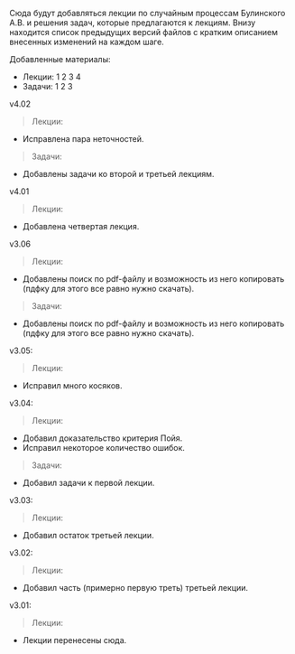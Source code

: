 ﻿Сюда будут добавляться лекции по случайным процессам Булинского А.В. и решения задач, которые предлагаются к лекциям.
Внизу находится список предыдущих версий файлов с кратким описанием внесенных изменений на каждом шаге.

Добавленные материалы:
   * Лекции: 1 2 3 4
   * Задачи: 1 2 3

v4.02
> Лекции:
   * Исправлена пара неточностей.

> Задачи:
   * Добавлены задачи ко второй и третьей лекциям. 

v4.01
> Лекции:
   * Добавлена четвертая лекция.

v3.06
> Лекции:
   * Добавлены поиск по pdf-файлу и возможность из него копировать (пдфку для этого все равно нужно скачать).
   
> Задачи:
   * Добавлены поиск по pdf-файлу и возможность из него копировать (пдфку для этого все равно нужно скачать).

v3.05:
> Лекции:
   * Исправил много косяков.
 
v3.04:
> Лекции:
   * Добавил доказательство критерия Пойя.
   * Исправил некоторое количество ошибок.

> Задачи:
   * Добавил задачи к первой лекции.
   
v3.03:
> Лекции:
   * Добавил остаток третьей лекции.
   
v3.02:
> Лекции:
   * Добавил часть (примерно первую треть) третьей лекции.
   
v3.01:
> Лекции:
   * Лекции перенесены сюда. 
 

